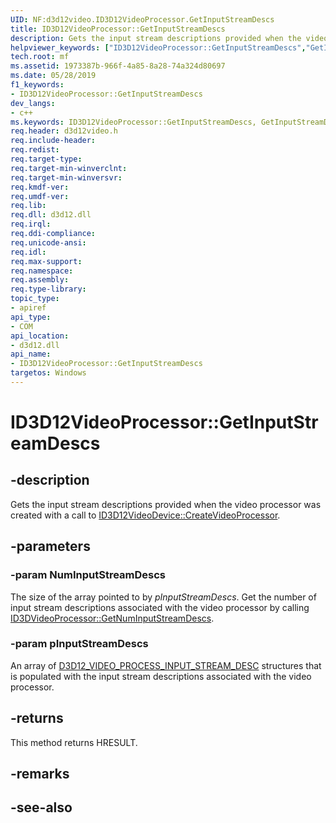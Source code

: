 ```yaml
---
UID: NF:d3d12video.ID3D12VideoProcessor.GetInputStreamDescs
title: ID3D12VideoProcessor::GetInputStreamDescs
description: Gets the input stream descriptions provided when the video processor was created with a call to ID3D12VideoDevice::CreateVideoProcessor.helpviewer_keywords: ["ID3D12VideoProcessor::GetInputStreamDescs","GetInputStreamDescs","ID3D12VideoProcessor.GetInputStreamDescs","ID3D12VideoProcessor::GetInputStreamDescs","ID3D12VideoProcessor.GetInputStreamDescs"]
tech.root: mf
ms.assetid: 1973387b-966f-4a85-8a28-74a324d80697
ms.date: 05/28/2019
f1_keywords:
- ID3D12VideoProcessor::GetInputStreamDescs
dev_langs:
- c++
ms.keywords: ID3D12VideoProcessor::GetInputStreamDescs, GetInputStreamDescs, ID3D12VideoProcessor.GetInputStreamDescs, ID3D12VideoProcessor::GetInputStreamDescs, ID3D12VideoProcessor.GetInputStreamDescs
req.header: d3d12video.h
req.include-header: 
req.redist: 
req.target-type: 
req.target-min-winverclnt: 
req.target-min-winversvr: 
req.kmdf-ver: 
req.umdf-ver: 
req.lib: 
req.dll: d3d12.dll
req.irql: 
req.ddi-compliance: 
req.unicode-ansi: 
req.idl: 
req.max-support: 
req.namespace: 
req.assembly: 
req.type-library: 
topic_type:
- apiref
api_type:
- COM
api_location:
- d3d12.dll
api_name:
- ID3D12VideoProcessor::GetInputStreamDescs
targetos: Windows
---
```


# ID3D12VideoProcessor::GetInputStreamDescs


## -description

Gets the input stream descriptions provided when the video processor was created with a call to [ID3D12VideoDevice::CreateVideoProcessor](nf-d3d12video-id3d12videodevice-createvideoprocessor.md).

## -parameters

### -param NumInputStreamDescs

The size of the array pointed to by *pInputStreamDescs*. Get the number of input stream descriptions associated with the video processor by calling [ID3DVideoProcessor::GetNumInputStreamDescs](nf-d3d12video-id3d12videoprocessor-getnuminputstreamdescs.md).

### -param pInputStreamDescs

An array of [D3D12_VIDEO_PROCESS_INPUT_STREAM_DESC](ns-d3d12video-d3d12_video_process_input_stream_desc.md) structures that is populated with the input stream descriptions associated with the video processor.


## -returns
This method returns HRESULT.
## -remarks

## -see-also
